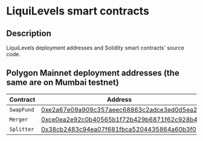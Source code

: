 
#  LiquiLevels smart contracts

##  Description
LiquiLevels deployment addresses and Solidity smart contracts' source code.

##  Polygon Mainnet deployment addresses (the same are on Mumbai testnet)

| Contract | Address |
| --- | --- |
| `SwapFund` | [0xe2a67e09a909c357aeec68863c2adce3ed0d5ea2](https://polygonscan.com/address/0xe2a67e09a909c357aeec68863c2adce3ed0d5ea2) |
| `Merger` | [0xce0ea2e92c0b40565b1f72b429b6871f62c928b4](https://polygonscan.com/token/0xce0ea2e92c0b40565b1f72b429b6871f62c928b4) |
| `Splitter` | [0x38cb2483c94ea07f681fbca5204435864a60b3f0](https://polygonscan.com/token/0x38cb2483c94ea07f681fbca5204435864a60b3f0) |
